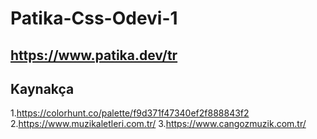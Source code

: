 # Patika-Css-Odevi-1

## https://www.patika.dev/tr

## Kaynakça
1.https://colorhunt.co/palette/f9d371f47340ef2f888843f2
2.https://www.muzikaletleri.com.tr/
3.https://www.cangozmuzik.com.tr/
